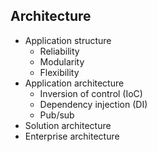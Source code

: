 ## Architecture

- Application structure
  - Reliability
  - Modularity
  - Flexibility
- Application architecture
  - Inversion of control (IoC)
  - Dependency injection (DI)
  - Pub/sub
- Solution architecture
- Enterprise architecture
